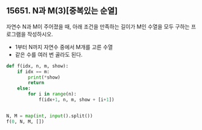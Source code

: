 ## 15651. N과 M(3)[중복있는 순열]

자연수 N과 M이 주어졌을 때, 아래 조건을 만족하는 길이가 M인 수열을 모두 구하는 프로그램을 작성하시오.

- 1부터 N까지 자연수 중에서 M개를 고른 수열
- 같은 수를 여러 번 골라도 된다.

```python
def f(idx, n, m, show):
    if idx == m:
        print(*show)
        return
    else:
        for i in range(n):
            f(idx+1, n, m, show + [i+1])


N, M = map(int, input().split())
f(0, N, M, [])
```

